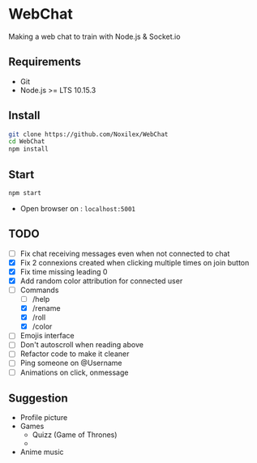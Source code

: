 # WebChat
Making a web chat to train with Node.js &amp; Socket.io

## Requirements
- Git
- Node.js >= LTS 10.15.3

## Install
```bash
git clone https://github.com/Noxilex/WebChat
cd WebChat
npm install
```

## Start
```bash
npm start
```
- Open browser on : `localhost:5001`

## TODO 

- [ ] Fix chat receiving messages even when not connected to chat
- [X] Fix 2 connexions created when clicking multiple times on join button
- [X] Fix time missing leading 0
- [X] Add random color attribution for connected user
- [ ] Commands
    - [ ] /help
    - [X] /rename
    - [X] /roll
    - [X] /color
- [ ] Emojis interface
- [ ] Don't autoscroll when reading above
- [ ] Refactor code to make it cleaner
- [ ] Ping someone on @Username
- [ ] Animations on click, onmessage

## Suggestion

- Profile picture
- Games
    - Quizz (Game of Thrones)
    - 
- Anime music
